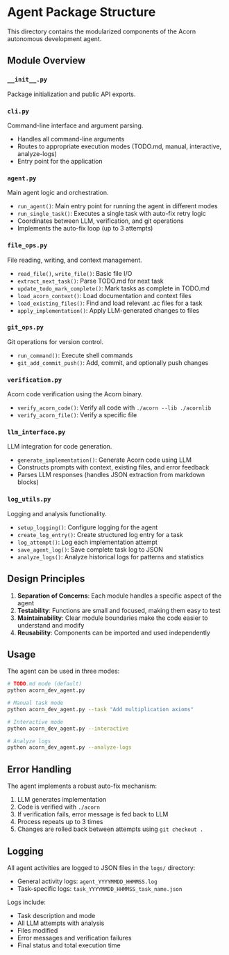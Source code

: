 # Agent Package Structure

This directory contains the modularized components of the Acorn autonomous development agent.

## Module Overview

### `__init__.py`
Package initialization and public API exports.

### `cli.py`
Command-line interface and argument parsing.
- Handles all command-line arguments
- Routes to appropriate execution modes (TODO.md, manual, interactive, analyze-logs)
- Entry point for the application

### `agent.py`
Main agent logic and orchestration.
- `run_agent()`: Main entry point for running the agent in different modes
- `run_single_task()`: Executes a single task with auto-fix retry logic
- Coordinates between LLM, verification, and git operations
- Implements the auto-fix loop (up to 3 attempts)

### `file_ops.py`
File reading, writing, and context management.
- `read_file()`, `write_file()`: Basic file I/O
- `extract_next_task()`: Parse TODO.md for next task
- `update_todo_mark_complete()`: Mark tasks as complete in TODO.md
- `load_acorn_context()`: Load documentation and context files
- `load_existing_files()`: Find and load relevant .ac files for a task
- `apply_implementation()`: Apply LLM-generated changes to files

### `git_ops.py`
Git operations for version control.
- `run_command()`: Execute shell commands
- `git_add_commit_push()`: Add, commit, and optionally push changes

### `verification.py`
Acorn code verification using the Acorn binary.
- `verify_acorn_code()`: Verify all code with `./acorn --lib ./acornlib`
- `verify_acorn_file()`: Verify a specific file

### `llm_interface.py`
LLM integration for code generation.
- `generate_implementation()`: Generate Acorn code using LLM
- Constructs prompts with context, existing files, and error feedback
- Parses LLM responses (handles JSON extraction from markdown blocks)

### `log_utils.py`
Logging and analysis functionality.
- `setup_logging()`: Configure logging for the agent
- `create_log_entry()`: Create structured log entry for a task
- `log_attempt()`: Log each implementation attempt
- `save_agent_log()`: Save complete task log to JSON
- `analyze_logs()`: Analyze historical logs for patterns and statistics

## Design Principles

1. **Separation of Concerns**: Each module handles a specific aspect of the agent
2. **Testability**: Functions are small and focused, making them easy to test
3. **Maintainability**: Clear module boundaries make the code easier to understand and modify
4. **Reusability**: Components can be imported and used independently

## Usage

The agent can be used in three modes:

```bash
# TODO.md mode (default)
python acorn_dev_agent.py

# Manual task mode
python acorn_dev_agent.py --task "Add multiplication axioms"

# Interactive mode
python acorn_dev_agent.py --interactive

# Analyze logs
python acorn_dev_agent.py --analyze-logs
```

## Error Handling

The agent implements a robust auto-fix mechanism:
1. LLM generates implementation
2. Code is verified with `./acorn`
3. If verification fails, error message is fed back to LLM
4. Process repeats up to 3 times
5. Changes are rolled back between attempts using `git checkout .`

## Logging

All agent activities are logged to JSON files in the `logs/` directory:
- General activity logs: `agent_YYYYMMDD_HHMMSS.log`
- Task-specific logs: `task_YYYYMMDD_HHMMSS_task_name.json`

Logs include:
- Task description and mode
- All LLM attempts with analysis
- Files modified
- Error messages and verification failures
- Final status and total execution time
